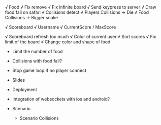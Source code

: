 √ Food
√ Fix remove
√ Fix infinite board
√ Send keypress to server
√ Draw food fail on safari
√ Collisions detect
    √ Players Collisions -> Die
    √ Food Collisions -> Bigger snake

√ Scoreboard
    √ Username
    √ CurrentScore / MaxScore

√ Scoreboard refresh too much
√ Color of current user
√ Sort scores
√ Fix limit of the board
√ Change color and shape of food
* Limit the number of food
* Collisions with food fail?
* Stop game loop if no player connect
* Slides
* Deployment
* Integration of websockets with ios and android?

* Scenario
    * Scenario Collisions